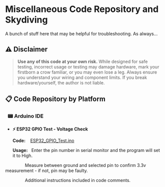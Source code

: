 # Miscellaneous Code Repository and Skydiving

A bunch of stuff here that may be helpful for troubleshooting.
As always...

## ⚠️ Disclaimer
> **Use any of this code at your own risk.** While designed for safe testing, incorrect usage or testing may damage hardware, mark your firstborn a crow familiar, or you may even lose a leg. Always ensure you understand your wiring and component limits. If you break hardware/yourself, the author is not liable.



## 📋 Code Repository by Platform

  ### &nbsp;&nbsp;📟 Arduino IDE
  
  - **⚡ ESP32 GPIO Test - Voltage Check**
    
    **Code:**&nbsp;&nbsp;&nbsp;&nbsp;[ESP32_GPIO_Test.ino](https://github.com/DisasterofPuppets/Miscellaneous-Code/blob/main/ESP32_GPIO_Test.ino)  
    
    **Usage:**&nbsp;&nbsp;&nbsp;Enter the pin number in serial monitor and the program will set it to High.
    
   &nbsp;&nbsp;&nbsp;&nbsp;&nbsp;&nbsp;&nbsp;&nbsp;&nbsp;&nbsp;&nbsp;&nbsp;&nbsp;&nbsp;&nbsp;&nbsp;Measure between ground and selected pin to confirm 3.3v measurement - if not, pin may be faulty.
    
   &nbsp;&nbsp;&nbsp;&nbsp;&nbsp;&nbsp;&nbsp;&nbsp;&nbsp;&nbsp;&nbsp;&nbsp;&nbsp;&nbsp;&nbsp;&nbsp;Additional instructions included in code comments.

